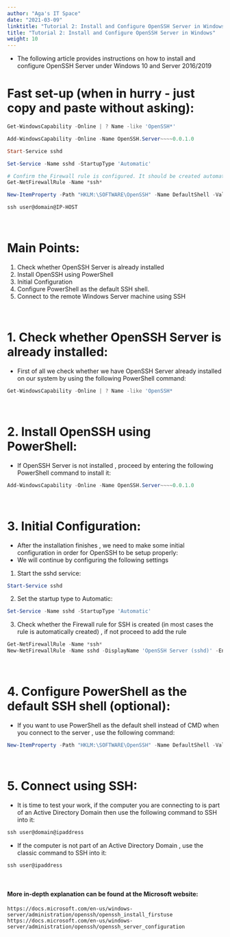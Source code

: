 ```yaml
---
author: "Aga's IT Space"
date: "2021-03-09" 
linktitle: "Tutorial 2: Install and Configure OpenSSH Server in Windows"
title: "Tutorial 2: Install and Configure OpenSSH Server in Windows"
weight: 10
---
```



* The following article provides instructions on how to install and configure OpenSSH Server under Windows 10 and Server 2016/2019

# Fast set-up (when in hurry - just copy and paste without asking):
```powershell
Get-WindowsCapability -Online | ? Name -like 'OpenSSH*'

Add-WindowsCapability -Online -Name OpenSSH.Server~~~~0.0.1.0

Start-Service sshd

Set-Service -Name sshd -StartupType 'Automatic'

# Confirm the Firewall rule is configured. It should be created automatically by setup.
Get-NetFirewallRule -Name *ssh*

New-ItemProperty -Path "HKLM:\SOFTWARE\OpenSSH" -Name DefaultShell -Value "C:\Windows\System32\WindowsPowerShell\v1.0\powershell.exe" -PropertyType String -Force

ssh user@domain@IP-HOST
```
 &nbsp;

# Main Points:

1. Check whether OpenSSH Server is already installed
2. Install OpenSSH using PowerShell
3. Initial Configuration
4. Configure PowerShell as the default SSH shell.
5. Connect to the remote Windows Server machine using SSH

&nbsp;

# 1. Check whether OpenSSH Server is already installed:
* First of all we check whether we have OpenSSH Server already installed on our system by using the following PowerShell command:
```powershell
Get-WindowsCapability -Online | ? Name -like 'OpenSSH*
```
&nbsp;
# 2. Install OpenSSH using PowerShell:
* If OpenSSH Server is not installed , proceed by entering the following PowerShell command to install it:
```powershell
Add-WindowsCapability -Online -Name OpenSSH.Server~~~~0.0.1.0
```
&nbsp;
# 3. Initial Configuration:
* After the installation finishes , we need to make some initial configuration in order for OpenSSH to be setup properly: 
* We will continue by configuring the following settings

1. Start the sshd service:
```powershell
Start-Service sshd
```
2. Set the startup type to Automatic:
```powershell
Set-Service -Name sshd -StartupType 'Automatic'
```
3. Check whether the Firewall rule for SSH is created (in most cases the rule is automatically created) , if not proceed to add the rule
```powershell
Get-NetFirewallRule -Name *ssh*
New-NetFirewallRule -Name sshd -DisplayName 'OpenSSH Server (sshd)' -Enabled True -Direction Inbound -Protocol TCP -Action Allow -LocalPort 22
```

&nbsp;

# 4. Configure PowerShell as the default SSH shell (optional):
* If you want to use PowerShell as the default shell instead of CMD when you connect to the server , use the following command:
```powershell
New-ItemProperty -Path "HKLM:\SOFTWARE\OpenSSH" -Name DefaultShell -Value "C:\Windows\System32\WindowsPowerShell\v1.0\powershell.exe" -PropertyType String -Force
```
&nbsp;

# 5. Connect using SSH:
* It is time to test your work, if the computer you are connecting to is part of an Active Directory Domain then use the following command to SSH into it:
```powershell
ssh user@domain@ipaddress
```
* If the computer is not part of an Active Directory Domain , use the classic command to SSH into it:
```powershell
ssh user@ipaddress
```

&nbsp;

#### More in-depth explanation can be found at the Microsoft website:
```
https://docs.microsoft.com/en-us/windows-server/administration/openssh/openssh_install_firstuse
https://docs.microsoft.com/en-us/windows-server/administration/openssh/openssh_server_configuration
```


